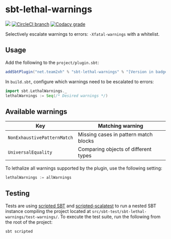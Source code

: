 # sbt-lethal-warnings

[![](https://maven-badges.herokuapp.com/maven-central/net.team2xh/sbt-lethal-warnings/badge.svg)](https://maven-badges.herokuapp.com/maven-central/net.team2xh/sbt-lethal-warnings) [![CircleCI branch](https://img.shields.io/circleci/project/github/Tenchi2xh/sbt-lethal-warnings/master.svg)](https://circleci.com/gh/Tenchi2xh/sbt-lethal-warnings) [![Codacy grade](https://img.shields.io/codacy/grade/293ab30509fc498e98f91357ec7f02cb.svg)](https://app.codacy.com/project/Tenchi2xh/sbt-lethal-warnings/dashboard)

Selectively escalate warnings to errors: `-Xfatal-warnings` with a whitelist.

## Usage

Add the following to the `project/plugin.sbt`:

```scala
addSbtPlugin("net.team2xh" % "sbt-lethal-warnings" % "[Version in badge above]")
```

In `build.sbt`, configure which warnings need to be escalated to errors:

```scala
import sbt.LethalWarnings._
lethalWarnings := Seq(/* Desired warnings */)
```

## Available warnings

Key                         | Matching warning
----------------------------|--------------------------------------
`NonExhaustivePatternMatch` | Missing cases in pattern match blocks
`UniversalEquality`         | Comparing objects of different types

To lethalize all warnings supported by the plugin, use the following setting:

```scala
lethalWarnings := allWarnings
```

## Testing

Tests are using [scripted SBT](https://www.scala-sbt.org/1.x/docs/Testing-sbt-plugins.html) and [scripted-scalatest](https://github.com/daniel-shuy/scripted-scalatest-sbt-plugin) to run a nested SBT instance compiling the project located at `src/sbt-test/sbt-lethal-warnings/test-warnings/`. To execute the test suite, run the following from the root of the project:

```bash
sbt scripted
```
